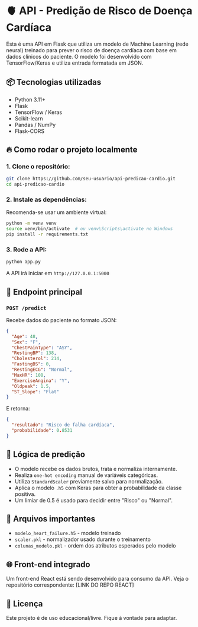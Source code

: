 # 🫀 API - Predição de Risco de Doença Cardíaca

Esta é uma API em Flask que utiliza um modelo de Machine Learning (rede neural) treinado para prever o risco de doença cardíaca com base em dados clínicos do paciente. O modelo foi desenvolvido com TensorFlow/Keras e utiliza entrada formatada em JSON.

## 📦 Tecnologias utilizadas

- Python 3.11+
- Flask
- TensorFlow / Keras
- Scikit-learn
- Pandas / NumPy
- Flask-CORS

## 🔥 Como rodar o projeto localmente

### 1. Clone o repositório:
```bash
git clone https://github.com/seu-usuario/api-predicao-cardio.git
cd api-predicao-cardio
```

### 2. Instale as dependências:
Recomenda-se usar um ambiente virtual:
```bash
python -m venv venv
source venv/bin/activate  # ou venv\Scripts\activate no Windows
pip install -r requirements.txt
```

### 3. Rode a API:
```bash
python app.py
```

A API irá iniciar em `http://127.0.0.1:5000`

## 🧪 Endpoint principal

### `POST /predict`
Recebe dados do paciente no formato JSON:
```json
{
  "Age": 48,
  "Sex": "F",
  "ChestPainType": "ASY",
  "RestingBP": 138,
  "Cholesterol": 214,
  "FastingBS": 0,
  "RestingECG": "Normal",
  "MaxHR": 108,
  "ExerciseAngina": "Y",
  "Oldpeak": 1.5,
  "ST_Slope": "Flat"
}
```

E retorna:
```json
{
  "resultado": "Risco de falha cardíaca",
  "probabilidade": 0.8531
}
```

## 🧠 Lógica de predição
- O modelo recebe os dados brutos, trata e normaliza internamente.
- Realiza `one-hot encoding` manual de variáveis categóricas.
- Utiliza `StandardScaler` previamente salvo para normalização.
- Aplica o modelo `.h5` com Keras para obter a probabilidade da classe positiva.
- Um limiar de 0.5 é usado para decidir entre "Risco" ou "Normal".

## 📁 Arquivos importantes
- `modelo_heart_failure.h5` - modelo treinado
- `scaler.pkl` - normalizador usado durante o treinamento
- `colunas_modelo.pkl` - ordem dos atributos esperados pelo modelo

## 🌐 Front-end integrado
Um front-end React está sendo desenvolvido para consumo da API. Veja o repositório correspondente: [LINK DO REPO REACT]

## 📄 Licença
Este projeto é de uso educacional/livre. Fique à vontade para adaptar.

